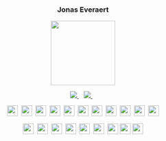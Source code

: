 <!--
https://github.com/anuraghazra/github-readme-stats#wakatime-week-stats
https://shields.io/
-->

<!--Main color: 5A8CFF-->

<h3 align="center">Jonas Everaert</h3>

<!-- TODO: fix -->
<p align='center'>
  <!--a href="Statistics.md">
    <img src="https://github-readme-stats.vercel.app/api?username=jomy10&show_icons=true&count_private=true&theme=tokyonight" height="150"
  </a--> 
  <!--
  Can edit the &langs_count=number to show more languages
  &hide=language1,language2 to hide languages
  -->

  <a href="Statistics.md">
    <img src="https://github-readme-stats.vercel.app/api/top-langs/?username=jomy10&layout=compact&count_private=true&theme=tokyonight&hide=Rich%20Text%20Format&langs_count=6" height="150"/>
  </a>
</p>

<p align='center'>
  <a href="https://www.linkedin.com/in/everaert-jonas/">
    <img src="https://img.shields.io/badge/linkedin-5A8CFF.svg?&style=for-the-badge&logo=linkedin&logoColor=white" />
  </a>&nbsp;&nbsp;
  <a href="https://jonaseveraert.be">
    <img src="https://img.shields.io/badge/website-5A8CFF.svg?&style=for-the-badge&logo=website&logoColor=white" />        
  </a>&nbsp;&nbsp;
</p>

<!--p align='center'>
  Currently learning <a href="https://github.com/rust-lang/rust" style="color: #5A8CFF;">Rust</a> and <a href="https://github.com/ruby/ruby" style="color: #5A8CFF;">Ruby</a>.
</p-->

<!--Programming languages-->
<p align='center'>
  <img src="https://img.shields.io/badge/-Rust-5A8CFF?logo=rust&logoColor=white&logoWidth=30&logoWidth=100" style="height: 25px;"/>&nbsp;
  <img src="https://img.shields.io/badge/-Swift-5A8CFF?logo=swift&logoColor=white&logoWidth=30&logoWidth=100" style="height: 25px;"/>&nbsp;
  <img src="https://img.shields.io/badge/-Go-5A8CFF?logo=go&logoColor=white&logoWidth=30&logoWidth=100" style="height: 25px;"/>&nbsp;
  <img src="https://img.shields.io/badge/-Ruby-5A8CFF?logo=ruby&logoColor=white&logoWidth=30&logoWidth=100" style="height: 25px;"/>&nbsp;
  <img src="https://img.shields.io/badge/-5A8CFF?logo=c&logoColor=white&logoWidth=30&logoWidth=100" style="height: 25px;"/>&nbsp;
  <img src="https://img.shields.io/badge/-Zig-5A8CFF?logo=zig&logoColor=white&logoWidth=30&logoWidth=100" style="height: 25px;"/>&nbsp;
  <img src="https://img.shields.io/badge/-Java-5A8CFF?logo=openjdk&logoColor=white&logoWidth=30&logoWidth=100" style="height: 25px;"/>&nbsp;
  <img src="https://img.shields.io/badge/-JS/TS-5A8CFF?logo=javascript&logoColor=white&logoWidth=30&logoWidth=100" style="height: 25px;"/>&nbsp;
  <img src="https://img.shields.io/badge/-WebAssembly-5A8CFF?logo=webassembly&logoColor=white&logoWidth=30&logoWidth=100" style="height: 25px;"/>&nbsp;
  <img src="https://img.shields.io/badge/-HTML-5A8CFF?logo=html5&logoColor=white&logoWidth=30&logoWidth=100" style="height: 25px;"/>&nbsp;
  <img src="https://img.shields.io/badge/-CSS-5A8CFF?logo=css3&logoColor=white&logoWidth=30&logoWidth=100" style="height: 25px;"/>
</p>
    
<!--Frameworks-->
<p align="center">
  <img src="https://img.shields.io/badge/-Svelte-5A8CFF?logo=svelte&logoColor=white&logoWidth=30&logoWidth=100" style="height: 25px;"/>&nbsp;
  <img src="https://img.shields.io/badge/-Firebase-5A8CFF?logo=firebase&logoColor=white&logoWidth=30&logoWidth=100" style="height: 25px;"/>&nbsp;
  <img src="https://img.shields.io/badge/-Vapor-5A8CFF?logo=vapor&logoColor=white&logoWidth=30&logoWidth=100" style="height: 25px;"/>&nbsp;
  <img src="https://img.shields.io/badge/-Docker-5A8CFF?logo=docker&logoColor=white&logoWidth=30&logoWidth=100" style="height: 25px;"/>&nbsp;
  <img src="https://img.shields.io/badge/-Heroku-5A8CFF?logo=heroku&logoColor=white&logoWidth=30&logoWidth=100" style="height: 25px;"/>&nbsp;
  <img src="https://img.shields.io/badge/-Vercel-5A8CFF?logo=vercel&logoColor=white&logoWidth=30&logoWidth=100" style="height: 25px;"/>&nbsp;
  <img src="https://img.shields.io/badge/-MySQL-5A8CFF?logo=mysql&logoColor=white&logoWidth=30&logoWidth=100" style="height: 25px;"/>
  <img src="https://img.shields.io/badge/-PostgreSQL-5A8CFF?logo=postgresql&logoColor=white&logoWidth=30&logoWidth=100" style="height: 25px;"/>
  <img src="https://img.shields.io/badge/-SolidJS-5A8CFF?logo=solid&logoColor=white&logoWidth=30&logoWidth=100" style="height: 25px;"/>
</p>  

<!--p align="center">
  Currently working on:
</p>
<p align="center">
  <a href="https://github.com/jomy10/RestaurantGame">
    <img src="https://github-readme-stats.vercel.app/api/pin/?username=jomy10&repo=RestaurantGame&count_private=true&theme=tokyonight" height="100"/>
  </a>
</p-->

<!--
**Jomy10/Jomy10** is a ✨ _special_ ✨ repository because its `README.md` (this file) appears on your GitHub profile.

Here are some ideas to get you started:

- 🔭 I’m currently working on ...
- 🌱 I’m currently learning ...
- 👯 I’m looking to collaborate on ...
- 🤔 I’m looking for help with ...
- 💬 Ask me about ...
- 📫 How to reach me: ...
- 😄 Pronouns: ...
- ⚡ Fun fact: ...
-->
